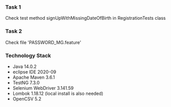 ### Task 1   
Check test method signUpWithMissingDateOfBirth in RegistrationTests class

### Task 2   
Check file 'PASSWORD_MG.feature'

### Technology Stack   

- Java 14.0.2   
- eclipse IDE 2020-09   
- Apache Maven 3.6.1   
- TestNG 7.3.0   
- Selenium WebDriver 3.141.59   
- Lombok 1.18.12 (local install is also needed)      
- OpenCSV 5.2   
